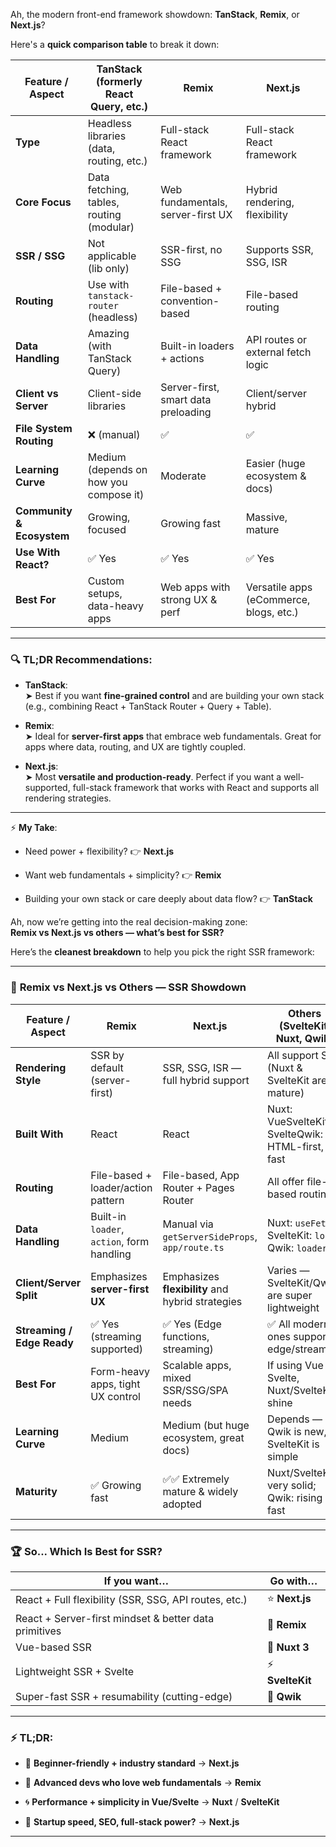 

Ah, the modern front-end framework showdown: **TanStack**, **Remix**, or **Next.js**?

Here's a **quick comparison table** to break it down:

| **Feature / Aspect**      | **TanStack** (formerly React Query, etc.) | **Remix**                           | **Next.js**                             |
| ------------------------- | ----------------------------------------- | ----------------------------------- | --------------------------------------- |
| **Type**                  | Headless libraries (data, routing, etc.)  | Full-stack React framework          | Full-stack React framework              |
| **Core Focus**            | Data fetching, tables, routing (modular)  | Web fundamentals, server-first UX   | Hybrid rendering, flexibility           |
| **SSR / SSG**             | Not applicable (lib only)                 | SSR-first, no SSG                   | Supports SSR, SSG, ISR                  |
| **Routing**               | Use with `tanstack-router` (headless)     | File-based + convention-based       | File-based routing                      |
| **Data Handling**         | Amazing (with TanStack Query)             | Built-in loaders + actions          | API routes or external fetch logic      |
| **Client vs Server**      | Client-side libraries                     | Server-first, smart data preloading | Client/server hybrid                    |
| **File System Routing**   | ❌ (manual)                                | ✅                                   | ✅                                       |
| **Learning Curve**        | Medium (depends on how you compose it)    | Moderate                            | Easier (huge ecosystem & docs)          |
| **Community & Ecosystem** | Growing, focused                          | Growing fast                        | Massive, mature                         |
| **Use With React?**       | ✅ Yes                                     | ✅ Yes                               | ✅ Yes                                   |
| **Best For**              | Custom setups, data-heavy apps            | Web apps with strong UX & perf      | Versatile apps (eCommerce, blogs, etc.) |

---

### 🔍 TL;DR Recommendations:

- **TanStack**:  
    ➤ Best if you want **fine-grained control** and are building your own stack (e.g., combining React + TanStack Router + Query + Table).
    
- **Remix**:  
    ➤ Ideal for **server-first apps** that embrace web fundamentals. Great for apps where data, routing, and UX are tightly coupled.
    
- **Next.js**:  
    ➤ Most **versatile and production-ready**. Perfect if you want a well-supported, full-stack framework that works with React and supports all rendering strategies.
    

---

⚡ **My Take**:

- Need power + flexibility? 👉 **Next.js**
    
- Want web fundamentals + simplicity? 👉 **Remix**
    
- Building your own stack or care deeply about data flow? 👉 **TanStack**
    





Ah, now we’re getting into the real decision-making zone:  
**Remix vs Next.js vs others — what’s best for SSR?**

Here’s the **cleanest breakdown** to help you pick the right SSR framework:

---

### 🥊 **Remix vs Next.js vs Others — SSR Showdown**

| Feature / Aspect           | **Remix**                                  | **Next.js**                                      | **Others (SvelteKit, Nuxt, Qwik)**                   |
| -------------------------- | ------------------------------------------ | ------------------------------------------------ | ---------------------------------------------------- |
| **Rendering Style**        | SSR by default (server-first)              | SSR, SSG, ISR — full hybrid support              | All support SSR (Nuxt & SvelteKit are mature)        |
| **Built With**             | React                                      | React                                            | Nuxt: VueSvelteKit: SvelteQwik: HTML-first, fast     |
| **Routing**                | File-based + loader/action pattern         | File-based, App Router + Pages Router            | All offer file-based routing                         |
| **Data Handling**          | Built-in `loader`, `action`, form handling | Manual via `getServerSideProps`, `app/route.ts`  | Nuxt: `useFetch`, SvelteKit: `load`, Qwik: `loader$` |
| **Client/Server Split**    | Emphasizes **server-first UX**             | Emphasizes **flexibility** and hybrid strategies | Varies — SvelteKit/Qwik are super lightweight        |
| **Streaming / Edge Ready** | ✅ Yes (streaming supported)                | ✅ Yes (Edge functions, streaming)                | ✅ All modern ones support edge/streaming             |
| **Best For**               | Form-heavy apps, tight UX control          | Scalable apps, mixed SSR/SSG/SPA needs           | If using Vue or Svelte, Nuxt/SvelteKit shine         |
| **Learning Curve**         | Medium                                     | Medium (but huge ecosystem, great docs)          | Depends — Qwik is new, SvelteKit is simple           |
| **Maturity**               | ✅ Growing fast                             | ✅✅ Extremely mature & widely adopted             | Nuxt/SvelteKit: very solid; Qwik: rising fast        |

---

### 🏆 So... **Which Is Best for SSR?**

|**If you want…**|**Go with…**|
|---|---|
|React + Full flexibility (SSR, SSG, API routes, etc.)|⭐ **Next.js**|
|React + Server-first mindset & better data primitives|🚀 **Remix**|
|Vue-based SSR|🧩 **Nuxt 3**|
|Lightweight SSR + Svelte|⚡ **SvelteKit**|
|Super-fast SSR + resumability (cutting-edge)|🧠 **Qwik**|

---

### ⚡ TL;DR:

- 🧠 **Beginner-friendly + industry standard** → **Next.js**
    
- 🧪 **Advanced devs who love web fundamentals** → **Remix**
    
- 🌀 **Performance + simplicity in Vue/Svelte** → **Nuxt** / **SvelteKit**
    
- 🚀 **Startup speed, SEO, full-stack power?** → **Next.js**
    

---



